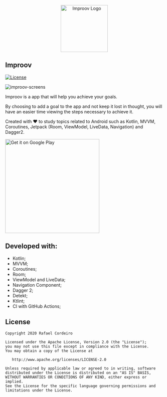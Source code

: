 <p align="center">
	<img
		alt="Improov Logo"
	    src="https://user-images.githubusercontent.com/9745110/89645255-c6799080-d88f-11ea-9726-7f78f7e29925.png"
	    width="150">
</p>

Improov  
---------
 [![License](https://img.shields.io/badge/License-Apache%202.0-blue.svg)](https://opensource.org/licenses/Apache-2.0) 
  
![improov-screens](https://user-images.githubusercontent.com/9745110/89603551-c9e52b80-d83f-11ea-86a3-87fb02210497.png)

Improov is a app that will help you achieve your goals.

By choosing to add a goal to the app and not keep it lost in thought, you will have an easier time viewing the steps necessary to achieve it.

Created with ❤️ to study topics related to Android such as Kotlin, MVVM, Coroutines, Jetpack (Room, ViewModel, LiveData, Navigation) and Dagger2.

<a href="https://play.google.com/store/apps/details?id=com.rafaelfelipeac.improov">
    <img 
        alt="Get it on Google Play" 
        src="https://user-images.githubusercontent.com/9745110/89697876-99ab9480-d8f4-11ea-869d-32131a31ab96.png" 
        width="300">
</a>  
 
Developed with:  
------- 
- Kotlin;  
- MVVM;
- Coroutines;
- Room;
- ViewModel and LiveData;
- Navigation Component;
- Dagger 2;
- Detekt;
- Ktlint;
- CI with GitHub Actions;    
    
License  
--------  
  
    Copyright 2020 Rafael Cordeiro  
  
    Licensed under the Apache License, Version 2.0 (the "License");  
    you may not use this file except in compliance with the License.  
    You may obtain a copy of the License at  
  
       http://www.apache.org/licenses/LICENSE-2.0  
  
    Unless required by applicable law or agreed to in writing, software  
    distributed under the License is distributed on an "AS IS" BASIS,  
    WITHOUT WARRANTIES OR CONDITIONS OF ANY KIND, either express or implied.  
    See the License for the specific language governing permissions and  
    limitations under the License.
    